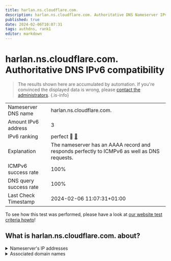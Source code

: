 ```yaml
---
title: harlan.ns.cloudflare.com.
description: harlan.ns.cloudflare.com. Authoritative DNS Nameserver IPv6 compatibility
published: true
date: 2024-02-06T10:07:31
tags: authdns, rank1
editor: markdown
---
```


# harlan.ns.cloudflare.com. Authoritative DNS IPv6 compatibility

> The results shown here are accumulated by automation. If you're convinced the displayed data is wrong, please [contact the administrators](/howto/chat). 
{.is-info}




|   |   |
| - | - |
| Nameserver DNS name | harlan.ns.cloudflare.com.
| Amount IPv6 address | 3
| IPv6 ranking | perfect :1st_place_medal: [🔗](/howto/ranking) |
| Explanation | The nameserver has an AAAA record and responds perfectly to ICMPv6 as well as DNS requests. |
| ICMPv6 success rate | 100%|
| DNS query success rate | 100% |
| Last Check Timestamp | 2024-02-06 11:07:31+01:00 |

To see how this test was performed, please have a look at [our website test criteria howto](/howto/testcriteria/authdns)!


## What is harlan.ns.cloudflare.com. about?




<details>
<summary>Nameserver's IP addresses</summary>

2803:f800:50::6ca2:c3fa

2a06:98c1:50::ac40:23fa

2606:4700:58::a29f:2cfa

</details>



<details>
<summary>Associated domain names</summary>

dgraph.io

</details>
